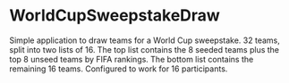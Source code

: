 WorldCupSweepstakeDraw
======================

Simple application to draw teams for a World Cup sweepstake.  32 teams, split into two lists of 16.  The top list contains the 8 seeded teams plus the top 8 unseed teams by FIFA rankings.  The bottom list contains the remaining 16 teams.  Configured to work for 16 participants.
